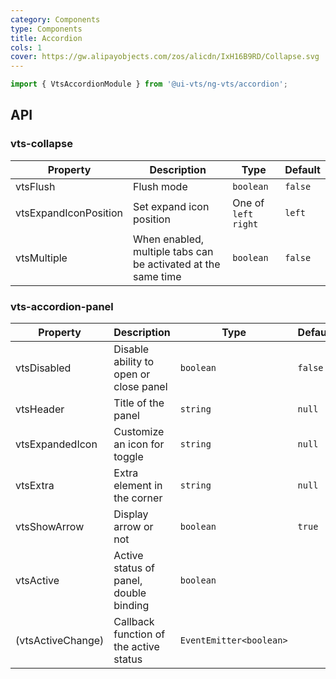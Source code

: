 ```yaml
---
category: Components
type: Components
title: Accordion
cols: 1
cover: https://gw.alipayobjects.com/zos/alicdn/IxH16B9RD/Collapse.svg
---
```


```ts
import { VtsAccordionModule } from '@ui-vts/ng-vts/accordion';
```

## API

### vts-collapse

| Property                  | Description              | Type      | Default |
|---------------------------|--------------------------|-----------|--------|
| vtsFlush              | Flush mode               | `boolean` | `false` |
| vtsExpandIconPosition | Set expand icon position | One of `left` `right`  | `left`  |
| vtsMultiple           | When enabled, multiple tabs can be activated at the same time | `boolean`  | `false`  |

### vts-accordion-panel

| Property            | Description                                 | Type                 | Default |
|---------------------|---------------------------------------------|----------------------|---------|
| vtsDisabled     | Disable ability to open or close panel      | `boolean`            | `false` |
| vtsHeader       | Title of the panel                          | `string`             | `null`  |
| vtsExpandedIcon | Customize an icon for toggle                | `string`             | `null`  |
| vtsExtra        | Extra element in the corner                 | `string`             | `null`  |
| vtsShowArrow   | Display arrow or not                        | `boolean`            | `true`  |
| vtsActive       | Active status of panel, double binding      | `boolean`            | |
| (vtsActiveChange) | Callback function of the active status      | `EventEmitter<boolean>` | |
